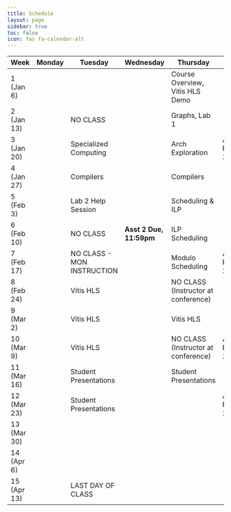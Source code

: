 ```yaml
---
title: Schedule
layout: page
sidebar: true
toc: false
icon: fas fa-calendar-alt
---
```


| Week          | Monday                |   Tuesday                             |   Wednesday               |   Thursday                                            | Friday    |
|---------------| ----------------------|---------------------------------------|--------------             |-------------------------------------------------------|-----------|
|1 (Jan 6)      |                       |                                       |                           | Course Overview, Vitis HLS Demo                       |                           |
|2 (Jan 13)     |                       | NO CLASS                              |                           | Graphs, Lab 1                                         |                           | 
|3 (Jan 20)     |                       | Specialized Computing                 |                           | Arch Exploration                                      |**Asst 1 Due, 11:59pm**    |
|4 (Jan 27)     |                       | Compilers                             |                           | Compilers                                             |                           |
|5 (Feb 3)      |                       | Lab 2 Help Session                    |                           | Scheduling & ILP                                      |                           |
|6 (Feb 10)     |                       | NO CLASS                              | **Asst 2 Due, 11:59pm**   | ILP Scheduling                                        |                           |
|7 (Feb 17)     |                       | NO CLASS - MON INSTRUCTION            |                           | Modulo Scheduling                                     |**Asst 3 Due, 11:59pm**    |
|8 (Feb 24)     |                       | Vitis HLS                             |                           | NO CLASS (Instructor at conference)                                             |                           |
|9 (Mar 2)      |                       | Vitis HLS                             |                           | Vitis HLS                                            |                           |
|10 (Mar 9)     |                       | Vitis HLS                             |                           | NO CLASS (Instructor at conference)                                              |**Asst 4 Due, 11:59pm**    |
|11 (Mar 16)    |                       | Student Presentations                 |                           | Student Presentations                                 |                           |
|12 (Mar 23)    |                       | Student Presentations                 |                           |                                                       |**Asst 5 Due, 11:59pm**    |
|13 (Mar 30)    |                       |                                       |                           |                                                       |                           |
|14 (Apr 6)     |                       |                                       |                           |                                                       |                           |
|15 (Apr 13)    |                       | LAST DAY OF CLASS                     |                           |                                                       |                           |


<!-- 
| Week          | Monday                |   Tuesday                             |   Wednesday                           |   Thursday                                            | Friday    |
|---------------| ----------------------|---------------------------------------|---------------------------            |-------------------------------------------------------|-----------|
|1 (Jan 9)      |                       |Course Overview, Graphs                |                                       |Lab 1 Overview, Specialized Computing                  |           |
|2 (Jan 16)     |**HOLIDAY**            | NO CLASS                              |**Asst 1 Due, 11:59pm**                |NO CLASS                                               |
|3 (Jan 23)     |                       |Compilers                              |                                       |Guest Speaerk, Lab 2                                   |
|4 (Jan 30)     |                       |LLVM Tutorial                          |                                       |HLS Flow, Arch. Exploration                            |
|5 (Feb 6)      |**Asst 2 Due, 11:59pm**|Scheduling Intro, ILP                  |                                       |ILP Scheduling, Lab 3                                  |
|6 (Feb 13)     |                       | NO CLASS                              |                                       |Pipelining & Modulo Scheduling                         |
|7 (Feb 20)     |                       | NO CLASS, **Asst 3 Due, 11:59pm**     |                                       |Vitis HLS Tutorial                                     |
|8 (Feb 27)     |                       | NO CLASS - Work on Student Lecture    |                                       |NO CLASS - Work on Student Lecture                     |
|9 (Mar 6)      |                       | Student Lectures                      |                                       |Student Lectures                                       |
|10 (Mar 13)    |                       | NO CLASS                              | **Asst 4 Due, 11:59pm**               |Interfaces                                             |
|11 (Mar 20)    |                       | Asst 5                                |                                       |Project Discussion & Midterm Q&A                       |
|12 (Mar 27)    |                       | Research Paper #1                     | **Asst 5 Due, 11:59pm**, Midterm Exam | **Project Proposals** & Midterm Exam                      |Midterm Exam
|13 (Apr 3)     |                       | Research Paper #2                     |                                       | NO CLASS                                              |
|14 (Apr 10)    |                       | Research Paper #3                     |                                       | Project Presentations                                 |
|14 (Apr 17)    |                       | Project Presentations                 |                                       | NO CLASS                                              | -->

<!-- ### 2021 Schedule -->

<!-- 
| Week          | Monday    |   Tuesday                             |   Wednesday                                       |   Thursday                                            | Friday    |
|---------------| ----------|---------------------------------------|---------------------------------------------------|-------------------------------------------------------|-----------|
|1 (Jan 11)     |           |Course Overview, Graphs                |                                                   |Specialized Computing                                  |           |
|2 (Jan 18)     |**HOLIDAY**|Compilers                              |**Asst 1 Due, 11:59pm**                            |Lab 2, LLVM Tutorial                                   |           |
|3 (Jan 25)     |           |HLS Flow, Arch. Exploration            |                                                   |Scheduling                                             |           |   
|4 (Feb 1)      |           |ILP                                    |**Asst 2 Due, 11:59pm**                            |SDC Scheduling, Lab 3                                  |           |
|5 (Feb 8)      |           |Pipelining                             |                                                   |                                      |           |
|6 (Feb 15)     |           |**NO CLASS (Monday Instruction)**      |**Asst 3 Due, 11:59pm**                            |Lab 4, Vitis HLS                                      |           | 
|7 (Feb 22)     |           |Resource Sharing and Binding           |                                                   |**Midterm Exam**                                       |           | 
|8 (Mar 1)      |           |Memory Partitioning                    |**Asst 4 Due, 11:59pm**                            |Interface Synthesis, Lab 5                             |           | 
|9 (Mar 8)      |           |Final Project Discussion               |                                                   |Student Lectures                                       |           | 
|10 (Mar 15)    |           |Student Lectures                       |**Asst 5 Due, 11:59pm**                            |Student Lectures / RTL Debug                           |           | 
|11 (Mar 22)    |           |HLS Debug                              |                                                   |Vitis/OpenCL                                           |**Project Proposal Due**            |
|12 (Mar 29)    |           |Dataflow                               |                                                   |Research Paper (Dynamic HLS)                           |           |
|13 (Apr 5)     |           |NO CLASS                               |                                                   | _Project Presentations_                               |           |
|14 (Apr 12)    |           | _Project Presentations_               |**BYU Last Day of Class**                          |                                                       |           |
|15 (Apr 19)    |           |                                       |**Final Project Report Due, 11:59pm**              |                                                       |           | -->